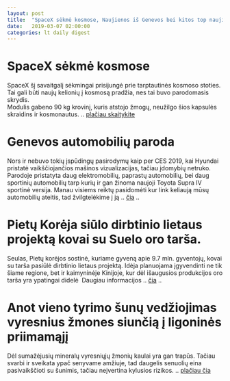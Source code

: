 ```yaml
---
layout: post
title:  "SpaceX sėkmė kosmose, Naujienos iš Genevos bei kitos top naujienos"
date:   2019-03-07 02:00:00
categories: lt daily digest
---
```


# SpaceX sėkmė kosmose

SpaceX šį savaitgalį sėkmingai prisijungė prie tarptautinės kosmoso stoties. Tai gali būti naujų kelionių į kosmosą pradžia, nes tai buvo parodomasis skrydis.
<img src="https://ichef.bbci.co.uk/news/624/cpsprodpb/17CF7/production/_105872579_4.jpg" alt="" data-caption="" data-credit="" data-noderef="workspace://SpacesStore/dce227cc-2ab7-46a8-90a0-3cfca9edec43" class="old-inline-image"><br>
 Modulis gabeno 90 kg krovinį, kuris atstojo žmogų, neužilgo šios kapsulės skraidins ir kosmonautus. .. [plačiau skaitykite][news1]

# Genevos automobilių paroda

Nors ir nebuvo tokių įspūdingų pasirodymų kaip per CES 2019, kai Hyundai pristatė vaikščiojančios mašinos vizualizacijas, tačiau įdomybių netruko. 
<img src="https://www.powerelectronics.com/sites/powerelectronics.com/files/HyundaiElevate_Fig2.jpg" alt="" data-caption="" data-credit="" data-noderef="workspace://SpacesStore/dce227cc-2ab7-46a8-90a0-3cfca9edec43" class="old-inline-image">
Parodoje pristatyta daug elektromobilių, paprastų automobilių, bei daug sportinių automobilių tarp kurių ir gan žinoma naujoji Toyota Supra IV sportinė versija.
Manau visiems reiktų pasidomėti kur link keliaują mūsų automobilių ateitis, tad žvilgtelėkime į ją .. [čia][news2] ..

# Pietų Korėja siūlo dirbtinio lietaus projektą kovai su Suelo oro tarša.

Seulas, Pietų korėjos sostinė, kuriame gyveną apie 9.7 mln. gyventojų, kovai su tarša pasiūlė dirbtinio lietaus projektą. Idėja planuojama įgyvendinti ne tik šiame regione, bet ir kaimyninėje Kinijoje, kur dėl išaugusios produkcijos oro tarša yra ypatingai didelė
<img src="https://www.telegraph.co.uk/content/dam/news/2019/03/06/TELEMMGLPICT000190539514_trans_NvBQzQNjv4Bqnj5f55R6XEVcLbfHVgP9-mI_voTPiZ9y98UHewUTz8w.jpeg?imwidth=1240" alt="" data-caption="" data-credit="" data-noderef="workspace://SpacesStore/dce227cc-2ab7-46a8-90a0-3cfca9edec43" class="old-inline-image">
Daugiau informacijos .. [čia][news3] ..

# Anot vieno tyrimo šunų vedžiojimas vyresnius žmones siunčią į ligoninės priimamąjį

Dėl sumažėjusių mineralų vyresniųjų žmonių kaulai yra gan trapūs. Tačiau svarbi ir sveikata ypač senyvame amžiuje, tad daugelis senuolių eina pasivaikščioti su šunimis, tačiau neįvertina kylusios rizikos. .. [plačiau čia][news4]

[news1]: https://www.bbc.com/news/science-environment-47430432
[news2]: https://www.gims.swiss/
[news3]:   https://www.telegraph.co.uk/news/2019/03/06/south-korea-proposes-artificial-rain-project-combat-seoul-air/
[news4]: https://edition.cnn.com/2019/03/06/health/dog-walking-injuries-study/index.html